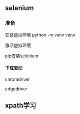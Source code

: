 ﻿## selenium

### 准备

安装虚拟环境 python -m venv venv 

激活虚拟环境

pip安装selenium 

#### 下载驱动

chromdriver

edgedriver





## xpath学习



